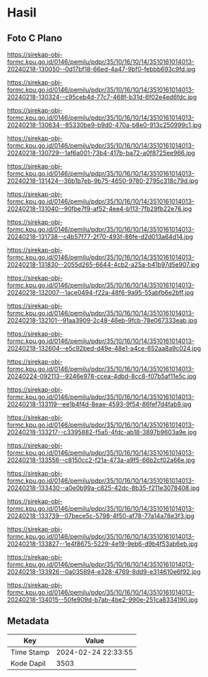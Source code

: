 # Hasil

## Foto C Plano

https://sirekap-obj-formc.kpu.go.id/0146/pemilu/pdpr/35/10/16/10/14/3510161014013-20240218-130050--0d17bf18-66ed-4a47-9bf0-febbb693c9fd.jpg

https://sirekap-obj-formc.kpu.go.id/0146/pemilu/pdpr/35/10/16/10/14/3510161014013-20240218-130324--c95ceb4d-77c7-468f-b31d-6f02e4ed6fdc.jpg

https://sirekap-obj-formc.kpu.go.id/0146/pemilu/pdpr/35/10/16/10/14/3510161014013-20240218-130634--85330be9-b9d0-470a-b8e0-913c250999c1.jpg

https://sirekap-obj-formc.kpu.go.id/0146/pemilu/pdpr/35/10/16/10/14/3510161014013-20240218-130729--1af6a001-73b4-417b-ba72-a0f8725ee966.jpg

https://sirekap-obj-formc.kpu.go.id/0146/pemilu/pdpr/35/10/16/10/14/3510161014013-20240218-131424--36b1b7eb-9b75-4650-9780-2795c318c79d.jpg

https://sirekap-obj-formc.kpu.go.id/0146/pemilu/pdpr/35/10/16/10/14/3510161014013-20240218-131040--90fbe7f9-af52-4ee4-b113-7fb29fb22e76.jpg

https://sirekap-obj-formc.kpu.go.id/0146/pemilu/pdpr/35/10/16/10/14/3510161014013-20240218-131738--c4b57f77-2f70-493f-86fe-d2d013a64d14.jpg

https://sirekap-obj-formc.kpu.go.id/0146/pemilu/pdpr/35/10/16/10/14/3510161014013-20240218-131830--2055d265-6644-4cb2-a25a-b41b97d5e907.jpg

https://sirekap-obj-formc.kpu.go.id/0146/pemilu/pdpr/35/10/16/10/14/3510161014013-20240218-132007--1ace0494-f22a-48f6-9a95-55abfb6e2bff.jpg

https://sirekap-obj-formc.kpu.go.id/0146/pemilu/pdpr/35/10/16/10/14/3510161014013-20240218-132101--91aa3909-2c48-46eb-9fcb-78e067333eab.jpg

https://sirekap-obj-formc.kpu.go.id/0146/pemilu/pdpr/35/10/16/10/14/3510161014013-20240218-132604--e5c92bed-d49e-48e1-a4ce-652aa8a9c024.jpg

https://sirekap-obj-formc.kpu.go.id/0146/pemilu/pdpr/35/10/16/10/14/3510161014013-20240224-092113--9246e978-ccea-4dbd-8cc8-f07b5af11e5c.jpg

https://sirekap-obj-formc.kpu.go.id/0146/pemilu/pdpr/35/10/16/10/14/3510161014013-20240218-133119--ee1b4f4d-8eae-4593-9f54-86fef7d4fab9.jpg

https://sirekap-obj-formc.kpu.go.id/0146/pemilu/pdpr/35/10/16/10/14/3510161014013-20240218-133217--c3395882-f5a5-4fdc-ab18-3897b9603a9e.jpg

https://sirekap-obj-formc.kpu.go.id/0146/pemilu/pdpr/35/10/16/10/14/3510161014013-20240218-133556--c8150cc2-f21a-473a-a9f5-66b2cf02a66e.jpg

https://sirekap-obj-formc.kpu.go.id/0146/pemilu/pdpr/35/10/16/10/14/3510161014013-20240218-133430--a0e0b99a-c825-42dc-8b35-f211e3078408.jpg

https://sirekap-obj-formc.kpu.go.id/0146/pemilu/pdpr/35/10/16/10/14/3510161014013-20240218-133739--07bece5c-5798-4f50-af78-77a14a78e3f3.jpg

https://sirekap-obj-formc.kpu.go.id/0146/pemilu/pdpr/35/10/16/10/14/3510161014013-20240218-133827--1e4f8675-5229-4e19-9eb6-d9b4f53ab6eb.jpg

https://sirekap-obj-formc.kpu.go.id/0146/pemilu/pdpr/35/10/16/10/14/3510161014013-20240218-133926--0a035894-e328-4769-8dd9-e314610e6f92.jpg

https://sirekap-obj-formc.kpu.go.id/0146/pemilu/pdpr/35/10/16/10/14/3510161014013-20240218-134015--50fe909d-b7ab-4be2-990e-251ca8334190.jpg


## Metadata

| Key        | Value               |
| ---------- | ------------------- |
| Time Stamp | 2024-02-24 22:33:55 |
| Kode Dapil | 3503                |



